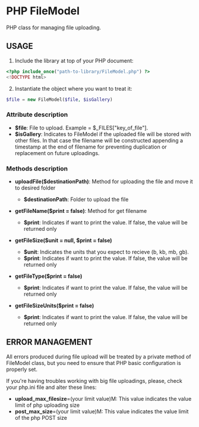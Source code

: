 # PHP FileModel
PHP class for managing file uploading.

## USAGE

1) Include the library at top of your PHP document:

```php
<?php include_once("path-to-library/FileModel.php") ?>
<!DOCTYPE html>
```

2) Instantiate the object where you want to treat it:

```php
$file = new FileModel($file, $isGallery)
```

### Attribute description
- **$file**: File to upload. Example = $_FILES["key_of_file"].
- **$isGallery**: Indicates to FileModel if the uploaded file will be stored with other files. In that case the filename will be constructed appending a timestamp at the end of filename for preventing duplication or replacement on future uploadings.

### Methods description
- **uploadFile($destinationPath)**: Method for uploading the file and move it to desired folder
  - **$destinationPath**: Folder to upload the file

- **getFileName($print = false)**: Method for get filename
  - **$print**: Indicates if want to print the value. If false, the value will be returned only

- **getFileSize($unit = null, $print = false)**
  - **$unit**: Indicates the units that you expect to recieve (b, kb, mb, gb).
  - **$print**: Indicates if want to print the value. If false, the value will be returned only

- **getFileType($print = false)**
  - **$print**: Indicates if want to print the value. If false, the value will be returned only

- **getFileSizeUnits($print = false)**
  - **$print**: Indicates if want to print the value. If false, the value will be returned only


## ERROR MANAGEMENT
All errors produced during file upload will be treated by a private method of FileModel class, but you need to ensure that PHP basic configuration is properly set.

If you're having troubles working with big file uploadings, please, check your php.ini file and alter these lines:

  - **upload_max_filesize**=(your limit value)M: This value indicates the value limit of php uploading size
  - **post_max_size**=(your limit value)M: This value indicates the value limit of the php POST size
